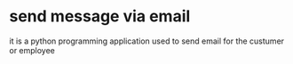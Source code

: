 # send message via email
it is a python programming application used to send email for the custumer or employee

